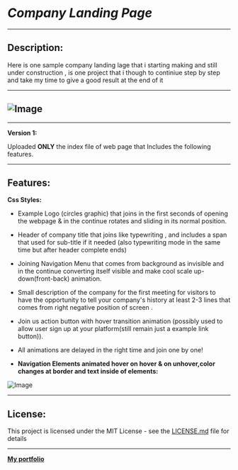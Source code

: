 # *Company Landing Page*

---

## Description:

Here is one sample company landing lage that i starting making and still under construction , is one project that i though to continiue step by step and take my time to give a good result at the end of it 

---

## ![Image](http://g.recordit.co/tD2DqlTbCI.gif)



---

**Version 1:**

Uploaded **ONLY** the index file of web page that Includes the following features.

---

## Features:

**Css Styles:**

- Example Logo (circles graphic) that joins in the first seconds of opening the webpage & in the continue rotates and sliding in its normal position.
- Header of company title that joins like typewriting , and includes a span that used for  sub-title if it needed (also typewriting mode in the same time but after header complete ends)
- Joining Navigation Menu that comes from background as invisible and in the continue converting itself visible  and make cool scale up-down(front-back) animation.
- Small description of the company for the first meeting for visitors to have the opportunity to tell your company's history at least 2-3 lines that comes from right negative position of screen .
- Join us action button with hover transition animation (possibly used to allow user sign up at your platform(still remain just a example link button)).
- All animations are delayed in the right time and join one by one!



- **Navigation Elements animated hover on hover & on unhover,color changes at border and text inside of elements:**

![Image](http://g.recordit.co/EtcB3pSTKj.gif)

---



## License:

This project is licensed under the MIT License - see the [LICENSE.md](https://github.com/skino0/Company-Landing-Web-Page/blob/master/license.md) file for details

---

[**My portfolio**](https://www.skino0.com)

